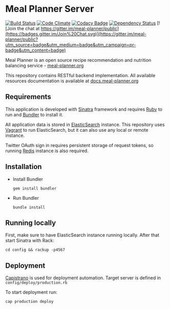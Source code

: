# Meal Planner Server
[![Build Status](https://travis-ci.org/meal-planner/server.svg?branch=master)](https://travis-ci.org/meal-planner/server)
[![Code Climate](https://codeclimate.com/github/meal-planner/server/badges/gpa.svg)](https://codeclimate.com/github/meal-planner/server)
[![Codacy Badge](https://api.codacy.com/project/badge/3626b0cad1564c4ab157ca1875977374)](https://www.codacy.com/app/anatoliy-yastreb/server)
[![Dependency Status](https://gemnasium.com/badges/github.com/meal-planner/server.svg)](https://gemnasium.com/github.com/meal-planner/server)
[![Join the chat at https://gitter.im/meal-planner/public](https://badges.gitter.im/Join%20Chat.svg)](https://gitter.im/meal-planner/public?utm_source=badge&utm_medium=badge&utm_campaign=pr-badge&utm_content=badge)

Meal Planner is an open source recipe recommendation and nutrition balancing service - [meal-planner.org](https://meal-planner.org)

This repository contains RESTful backend implementation.
All available resources documentation is available at [docs.meal-planner.org](https://docs.meal-planner.org/)

## Requirements

This application is developed with [Sinatra](https://github.com/sinatra/sinatra) framework and requires [Ruby](https://www.ruby-lang.org/) to run and [Bundler](http://bundler.io/) to install it.

All application data is stored in [ElasticSearch](https://www.elastic.co/products/elasticsearch) instance.
This repository uses [Vagrant](https://www.vagrantup.com/) to run ElasticSearch, but it can also use any local or remote instance.

Twitter OAuth sign in requires persistent storage of request tokens, so running [Redis](http://redis.io/) instance is also required.

## Installation

* Install Bundler

  ```
  gem install bundler
  ```
* Run Bundler

  ```
  bundle install
  ```

## Running locally

First, make sure to have ElasticSearch instance running locally.
After that start Sinatra with Rack:

  ```
  cd config && rackup -p4567
  ```

## Deployment
[Capistrano](http://capistranorb.com/) is used for deployment automation.
Target server is defined in `config/deploy/production.rb`

To start deployment run:

  ```
  cap production deploy
  ```
